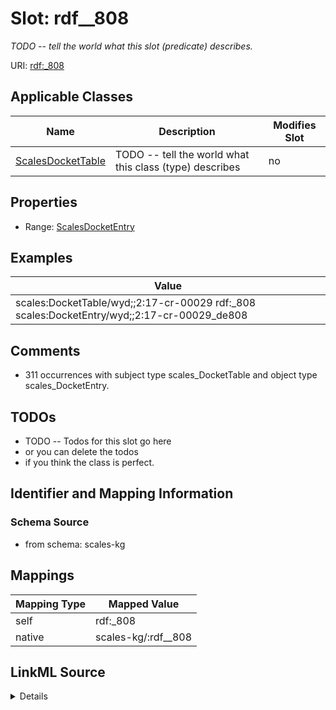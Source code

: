 

# Slot: rdf__808


_TODO -- tell the world what this slot (predicate) describes._





URI: [rdf:_808](http://www.w3.org/1999/02/22-rdf-syntax-ns#_808)



<!-- no inheritance hierarchy -->





## Applicable Classes

| Name | Description | Modifies Slot |
| --- | --- | --- |
| [ScalesDocketTable](../classes/ScalesDocketTable.md) | TODO -- tell the world what this class (type) describes |  no  |







## Properties

* Range: [ScalesDocketEntry](../classes/ScalesDocketEntry.md)






## Examples

| Value |
| --- |
| scales:DocketTable/wyd;;2:17-cr-00029 rdf:_808 scales:DocketEntry/wyd;;2:17-cr-00029_de808 |

## Comments

* 311 occurrences with subject type scales_DocketTable and object type scales_DocketEntry.

## TODOs

* TODO -- Todos for this slot go here
* or you can delete the todos
* if you think the class is perfect.

## Identifier and Mapping Information







### Schema Source


* from schema: scales-kg




## Mappings

| Mapping Type | Mapped Value |
| ---  | ---  |
| self | rdf:_808 |
| native | scales-kg/:rdf__808 |




## LinkML Source

<details>
```yaml
name: rdf__808
description: TODO -- tell the world what this slot (predicate) describes.
todos:
- TODO -- Todos for this slot go here
- or you can delete the todos
- if you think the class is perfect.
comments:
- 311 occurrences with subject type scales_DocketTable and object type scales_DocketEntry.
examples:
- value: scales:DocketTable/wyd;;2:17-cr-00029 rdf:_808 scales:DocketEntry/wyd;;2:17-cr-00029_de808
from_schema: scales-kg
rank: 1000
slot_uri: rdf:_808
alias: rdf__808
domain_of:
- scales_DocketTable
range: scales_DocketEntry

```
</details>